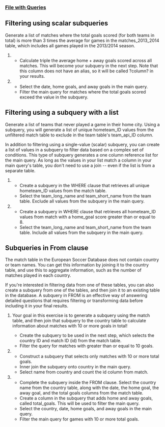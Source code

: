 ### [File with Queries](queries.sql)

## Filtering using scalar subqueries

Generate a list of matches where the total goals scored (for both teams in total) is more than 3 times the average for games in the matches_2013_2014 table, which includes all games played in the 2013/2014 season.

1. 
    - Calculate triple the average home + away goals scored across all matches. This will become your subquery in the next step. Note that this column does not have an alias, so it will be called ?column? in your results.

2. 
    - Select the date, home goals, and away goals in the main query.
    - Filter the main query for matches where the total goals scored exceed the value in the subquery.

## Filtering using a subquery with a list

Generate a list of teams that never played a game in their home city. Using a subquery, you will generate a list of unique hometeam_ID values from the unfiltered match table to exclude in the team table's team_api_ID column.

In addition to filtering using a single-value (scalar) subquery, you can create a list of values in a subquery to filter data based on a complex set of conditions. This type of subquery generates a one column reference list for the main query. As long as the values in your list match a column in your main query's table, you don't need to use a join -- even if the list is from a separate table.

1. 
    - Create a subquery in the WHERE clause that retrieves all unique hometeam_ID values from the match table.
    - Select the team_long_name and team_short_name from the team table. Exclude all values from the subquery in the main query.

2. 
    - Create a subquery in WHERE clause that retrieves all hometeam_ID values from match with a home_goal score greater than or equal to 8.
    - Select the team_long_name and team_short_name from the team table. Include all values from the subquery in the main query.

##  Subqueries in From clause

The match table in the European Soccer Database does not contain country or team names. You can get this information by joining it to the country table, and use this to aggregate information, such as the number of matches played in each country.

If you're interested in filtering data from one of these tables, you can also create a subquery from one of the tables, and then join it to an existing table in the database. A subquery in FROM is an effective way of answering detailed questions that requires filtering or transforming data before including it in your final results.

1. Your goal in this exercise is to generate a subquery using the match table, and then join that subquery to the country table to calculate information about matches with 10 or more goals in total!

    - Create the subquery to be used in the next step, which selects the country ID and match ID (id) from the match table.
    - Filter the query for matches with greater than or equal to 10 goals.

2. 
    - Construct a subquery that selects only matches with 10 or more total goals.
    - Inner join the subquery onto country in the main query.
    - Select name from country and count the id column from match.


3. 
    - Complete the subquery inside the FROM clause. Select the country name from the country table, along with the date, the home goal, the away goal, and the total goals columns from the match table.
    - Create a column in the subquery that adds home and away goals, called total_goals. This will be used to filter the main query.
    - Select the country, date, home goals, and away goals in the main query.
    - Filter the main query for games with 10 or more total goals.

    